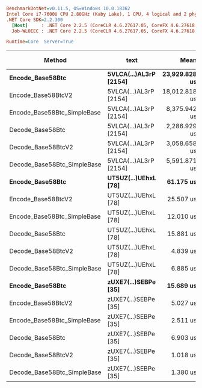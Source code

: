 ``` ini

BenchmarkDotNet=v0.11.5, OS=Windows 10.0.18362
Intel Core i7-7600U CPU 2.80GHz (Kaby Lake), 1 CPU, 4 logical and 2 physical cores
.NET Core SDK=2.2.300
  [Host]     : .NET Core 2.2.5 (CoreCLR 4.6.27617.05, CoreFX 4.6.27618.01), 64bit RyuJIT
  Job-WLOEEC : .NET Core 2.2.5 (CoreCLR 4.6.27617.05, CoreFX 4.6.27618.01), 64bit RyuJIT

Runtime=Core  Server=True  

```
|                      Method |                   text |          Mean |       Error |        StdDev |        Median | Rank |    Gen 0 | Gen 1 | Gen 2 |  Allocated |
|---------------------------- |----------------------- |--------------:|------------:|--------------:|--------------:|-----:|---------:|------:|------:|-----------:|
|            **Encode_Base58Btc** | **5VLCA(...)AL3rP [2154]** | **23,929.828 us** | **818.1862 us** | **2,412.4403 us** | **24,172.491 us** |   **16** | **656.2500** |     **-** |     **-** | **16073896 B** |
|          Encode_Base58BtcV2 | 5VLCA(...)AL3rP [2154] | 18,012.818 us | 222.0683 us |   185.4371 us | 18,096.431 us |   15 |        - |     - |     - |     8096 B |
| Encode_Base58Btc_SimpleBase | 5VLCA(...)AL3rP [2154] |  8,375.942 us | 163.4444 us |   167.8453 us |  8,350.053 us |   14 |        - |     - |     - |    11096 B |
|            Decode_Base58Btc | 5VLCA(...)AL3rP [2154] |  2,286.929 us | 122.9767 us |   360.6694 us |  2,222.245 us |   11 | 294.9219 |     - |     - |  7058304 B |
|          Decode_Base58BtcV2 | 5VLCA(...)AL3rP [2154] |  3,058.658 us |  71.6978 us |   136.4125 us |  3,013.892 us |   12 |        - |     - |     - |     1608 B |
| Decode_Base58Btc_SimpleBase | 5VLCA(...)AL3rP [2154] |  5,591.871 us | 111.5083 us |   295.7041 us |  5,488.316 us |   13 |        - |     - |     - |     3216 B |
|            **Encode_Base58Btc** |   **UT5UZ(...)UEhxL [78]** |     **61.175 us** |   **3.1170 us** |     **9.0430 us** |     **59.552 us** |   **10** |   **1.5869** |     **-** |     **-** |    **36920 B** |
|          Encode_Base58BtcV2 |   UT5UZ(...)UEhxL [78] |     25.507 us |   0.5077 us |     1.3813 us |     24.933 us |    9 |        - |     - |     - |      344 B |
| Encode_Base58Btc_SimpleBase |   UT5UZ(...)UEhxL [78] |     12.010 us |   0.2406 us |     0.2363 us |     11.981 us |    7 |   0.0153 |     - |     - |      480 B |
|            Decode_Base58Btc |   UT5UZ(...)UEhxL [78] |     15.881 us |   0.5342 us |     0.4461 us |     15.743 us |    8 |   0.8240 |     - |     - |    18928 B |
|          Decode_Base58BtcV2 |   UT5UZ(...)UEhxL [78] |      4.839 us |   0.0855 us |     0.0758 us |      4.832 us |    4 |        - |     - |     - |       88 B |
| Decode_Base58Btc_SimpleBase |   UT5UZ(...)UEhxL [78] |      6.885 us |   0.1307 us |     0.1556 us |      6.863 us |    6 |   0.0076 |     - |     - |      176 B |
|            **Encode_Base58Btc** |   **zUXE7(...)SEBPe [35]** |     **15.689 us** |   **0.3098 us** |     **0.2898 us** |     **15.657 us** |    **8** |   **0.4883** |     **-** |     **-** |    **11536 B** |
|          Encode_Base58BtcV2 |   zUXE7(...)SEBPe [35] |      5.027 us |   0.0736 us |     0.0653 us |      5.023 us |    5 |   0.0076 |     - |     - |      192 B |
| Encode_Base58Btc_SimpleBase |   zUXE7(...)SEBPe [35] |      2.511 us |   0.0429 us |     0.0381 us |      2.499 us |    3 |   0.0114 |     - |     - |      272 B |
|            Decode_Base58Btc |   zUXE7(...)SEBPe [35] |      6.903 us |   0.1213 us |     0.1013 us |      6.912 us |    6 |   0.2899 |     - |     - |     6520 B |
|          Decode_Base58BtcV2 |   zUXE7(...)SEBPe [35] |      1.018 us |   0.0191 us |     0.0204 us |      1.021 us |    1 |   0.0019 |     - |     - |       56 B |
| Decode_Base58Btc_SimpleBase |   zUXE7(...)SEBPe [35] |      1.380 us |   0.0270 us |     0.0239 us |      1.371 us |    2 |   0.0038 |     - |     - |      112 B |
